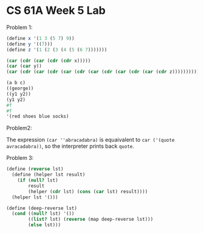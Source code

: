 # CS 61A Week 5 Lab

Problem 1:

```Scheme
(define x '(1 3 (5 7) 9))
(define y '((7)))
(define z '(1 (2 (3 (4 (5 (6 7)))))))

(car (cdr (car (cdr (cdr x)))))
(car (car y))
(car (cdr (car (cdr (car (cdr (car (cdr (car (cdr (car (cdr z))))))))))))
```

```Scheme
(a b c)
((george))
((y1 y2))
(y1 y2)
#f
#f
'(red shoes blue socks)
```

Problem2:

The expression `(car ''abracadabra)` is equaivalent to `car ('(quote avracadabra))`, so the interpreter prints back `quote`.

Problem 3:

```Scheme
(define (reverse lst)
  (define (helper lst result)
    (if (null? lst)
        result
        (helper (cdr lst) (cons (car lst) result))))
  (helper lst '()))

(define (deep-reverse lst)
  (cond ((null? lst) '())
        ((list? lst) (reverse (map deep-reverse lst)))
        (else lst)))
```
